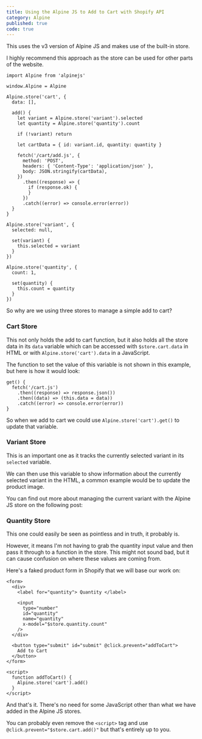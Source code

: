 ```yaml
---
title: Using the Alpine JS to Add to Cart with Shopify API
category: Alpine
published: true
code: true
---
```


This uses the v3 version of Alpine JS and makes use of the built-in store.

I highly recommend this approach as the store can be used for other parts of the website.

```js[Setup Alpine JS and create stores to manage cart, variant, and quantity (assets/theme.js)]
import Alpine from 'alpinejs'

window.Alpine = Alpine

Alpine.store('cart', {
  data: [],

  add() {
    let variant = Alpine.store('variant').selected
    let quantity = Alpine.store('quantity').count

    if (!variant) return

    let cartData = { id: variant.id, quantity: quantity }

    fetch('/cart/add.js', {
      method: 'POST',
      headers: { 'Content-Type': 'application/json' },
      body: JSON.stringify(cartData),
    })
      .then((response) => {
        if (response.ok) {
        }
      })
      .catch((error) => console.error(error))
  }
}

Alpine.store('variant', {
  selected: null,

  set(variant) {
    this.selected = variant
  }
})

Alpine.store('quantity', {
  count: 1,

  set(quantity) {
    this.count = quantity
  }
})
```

So why are we using three stores to manage a simple add to cart?

### Cart Store

This not only holds the add to cart function, but it also holds all the store data in its `data` variable which can be accessed with `$store.cart.data` in HTML or with `Alpine.store('cart').data` in a JavaScript.

The function to set the value of this variable is not shown in this example, but here is how it would look:

```js[Get the current cart data and saves it to a variable (assets/theme.js)]
get() {
  fetch('/cart.js')
    .then((response) => response.json())
    .then((data) => (this.data = data))
    .catch((error) => console.error(error))
}
```

So when we add to cart we could use `Alpine.store('cart').get()` to update that variable.

### Variant Store

This is an important one as it tracks the currently selected variant in its `selected` variable.

We can then use this variable to show information about the currently selected variant in the HTML, a common example would be to update the product image.

You can find out more about managing the current variant with the Alpine JS store on the following post:

<!-- [Managing the Current Variant with Alpine JS Store]() -->

### Quantity Store

This one could easily be seen as pointless and in truth, it probably is.

However, it means I'm not having to grab the quantity input value and then pass it through to a function in the store. This might not sound bad, but it can cause confusion on where these values are coming from.

Here's a faked product form in Shopify that we will base our work on:

```html[Product form with Alpine JS functions and data passed to and from the stores (sections/product-form.liquid)]
<form>
  <div>
    <label for="quantity"> Quantity </label>

    <input
      type="number"
      id="quantity"
      name="quantity"
      x-model="$store.quantity.count"
    />
  </div>

  <button type="submit" id="submit" @click.prevent="addToCart">
    Add to Cart
  </button>
</form>

<script>
  function addToCart() {
    Alpine.store('cart').add()
  }
</script>
```

And that's it. There's no need for some JavaScript other than what we have added in the Alpine JS stores.

You can probably even remove the `<script>` tag and use `@click.prevent="$store.cart.add()"` but that's entirely up to you.
